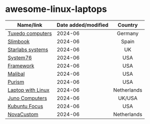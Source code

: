 # awesome-linux-laptops



| Name/link                                                    | Date added/modified | Country |
|--------------------------------------------------------------|---------------------|:-------:|
| [Tuxedo computers](https://www.tuxedocomputers.com/)         | 2024-06             | Germany
| [Slimbook](https://slimbook.com/en/)                         | 2024-06             | Spain
| [Starlabs systems](https://starlabs.systems/)                | 2024-06             | UK
| [System76](https://system76.com/)                            | 2024-06             | USA
| [Framework](https://frame.work/)                             | 2024-06             | USA
| [Malibal](https://www.malibal.com/)                          | 2024-06             | USA
| [Purism](https://puri.sm/)                                   | 2024-06             | USA
| [Laptop with Linux](https://laptopwithlinux.com)             | 2024-06             | Netherlands
| [Juno Computers](https://junocomputers.com/)                 | 2024-06             | UK/USA
| [Kubuntu Focus](https://kfocus.org/)                         | 2024-06             | USA
| [NovaCustom](https://novacustom.com/)                        | 2024-06             | Netherlands






